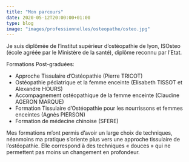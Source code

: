 ```yaml
---
title: "Mon parcours"
date: 2020-05-12T20:00:00+01:00
type: blog
image: "images/professionnelles/osteopathe/osteo.jpg"
---
```


Je suis diplômée de l’institut supérieur d’ostéopathie de lyon, ISOsteo (école agréée par le Ministère de la santé), diplôme reconnu par l’Etat.

<!--more-->
Formations Post-graduées:

- Approche Tissulaire d’Ostéopathie (Pierre TRICOT)
- Ostéopathie pédiatrique et la femme enceinte (Elisabeth TISSOT et Alexandre HOURS)
- Accompagnement ostéopathique de la femme enceinte (Claudine AGERON MARQUE)
- Formation Tissulaire d’Ostéopathie pour les nourrissons et femmes enceintes (Agnès PIERSON)
- Formation de médecine chinoise (SFERE)

Mes formations m’ont permis d’avoir un large choix de techniques, néanmoins ma pratique s’oriente plus vers une approche tissulaire de l’ostéopathie. Elle correspond à des techniques « douces » qui ne permettent pas moins un changement en profondeur.
